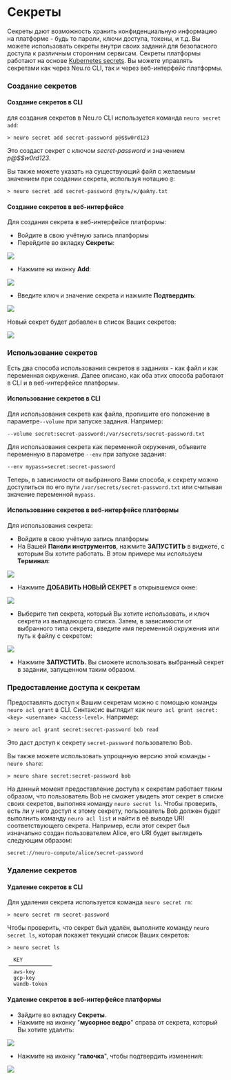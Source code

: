 # Секреты

Секреты дают возможность хранить конфиденциальную информацию на платформе - будь то пароли, ключи доступа, токены, и т.д. Вы можете использовать секреты внутри своих заданий для безопасного доступа к различным сторонним сервисам. Секреты платформы работают на основе [Kubernetes secrets](https://kubernetes.io/docs/concepts/configuration/secret/). Вы можете управлять секретами как через Neu.ro CLI, так и через веб-интерфейс платформы.

### Создание секретов

#### Создание секретов в CLI

для создания секретов в Neu.ro CLI используется команда `neuro secret add`:

```text
> neuro secret add secret-password p@$$w0rd123
```

Это создаст секрет с ключом _secret-password_ и значением _p@$$w0rd123_.

Вы также можете указать на существующий файл с желаемым значением при создании секрета, используя нотацию `@`:

```text
> neuro secret add secret-password @путь/к/файлу.txt
```

#### Создание секретов в веб-интерфейсе

Для создания секрета в веб-интерфейсе платформы:

* Войдите в свою учётную запись платформы
* Перейдите во вкладку **Секреты**:

![](../../.gitbook/assets/image%20%2882%29.png)

* Нажмите на иконку **Add**:

![](../../.gitbook/assets/image%20%2880%29.png)

* Введите ключ и значение секрета и нажмите **Подтвердить**:

![](../../.gitbook/assets/image%20%2873%29.png)

Новый секрет будет добавлен в список Ваших секретов:

![](../../.gitbook/assets/image%20%2869%29.png)

### Использование секретов

Есть два способа использования секретов в заданиях - как файл и как переменная окружения. Далее описано, как оба этих способа работают в CLI и в веб-интерфейсе платформы.

#### Использование секретов в CLI

Для использования секрета как файла, пропишите его положение в параметре`--volume` при запуске задания. Например:

```text
--volume secret:secret-password:/var/secrets/secret-password.txt
```

Для использования секрета как переменной окружения, объявите переменную в параметре `--env` при запуске задания:

```text
--env mypass=secret:secret-password
```

Теперь, в зависимости от выбранного Вами способа, к секрету можно доступиться по его пути `/var/secrets/secret-password.txt` или считывая значение переменной `mypass`.

#### Использование секретов в веб-интерфейсе платформы

Для использования секрета:

* Войдите в свою учётную запись платформы 
* На Вашей **Панели инструментов**, нажмите **ЗАПУСТИТЬ** в виджете, с которым Вы хотите работать. В этом примере мы используем **Терминал**:

![](../../.gitbook/assets/image%20%2878%29.png)

* Нажмите **ДОБАВИТЬ НОВЫЙ СЕКРЕТ** в открывшемся окне:

![](../../.gitbook/assets/image%20%2865%29.png)

* Выберите тип секрета, который Вы хотите использовать, и ключ секрета из выпадающего списка. Затем, в зависимости от выбранного типа секрета, введите имя переменной окружения или путь к файлу с секретом:

![](../../.gitbook/assets/image%20%2876%29.png)

* Нажмите **ЗАПУСТИТЬ.** Вы сможете использовать выбранный секрет в задании, запущенном таким образом.

### Предоставление доступа к секретам

Предоставлять доступ к Вашим секретам можно с помощью команды  `neuro acl grant` в CLI. Синтаксис выглядит как `neuro acl grant secret:<key> <username> <access-level>`. Например:

```text
> neuro acl grant secret:secret-password bob read
```

Это даст доступ к секрету `secret-password` пользователю Bob.

Вы также можете использовать упрощнную версию этой команды - `neuro share`:

```text
> neuro share secret:secret-password bob
```

На данный момент предоставление доступа к секретам работает таким образом, что пользователь Bob не сможет увидеть этот секрет в списке своих секретов, выполняя команду `neuro secret ls`. Чтобы проверить, есть ли у него доступ к этому секрету, пользователь Bob должен будет выполнить команду `neuro acl list` и найти в её выводе URI соответствующего секрета. Например, если этот секрет был изначально создан пользователем Alice, его URI будет выглядеть следующим образом:

```text
secret://neuro-compute/alice/secret-password
```

### Удаление секретов

#### Удаление секретов в CLI

Для удаления секрета используется команда `neuro secret rm`:

```text
> neuro secret rm secret-password
```

Чтобы проверить, что секрет был удалён, выполните команду `neuro secret ls`, которая покажет текущий список Ваших секретов:

```text
> neuro secret ls

  KEY
╶─────────────╴
  aws-key
  gcp-key
  wandb-token
```

#### Удаление секретов в веб-интерфейсе платформы

* Зайдите во вкладку **Секреты**.
* Нажмите на иконку "**мусорное ведро**" справа от секрета, который Вы хотите удалить:

![](../../.gitbook/assets/image%20%2864%29.png)

* Нажмите на иконку "**галочка**", чтобы подтвердить изменения:

![](../../.gitbook/assets/image%20%2881%29.png)

